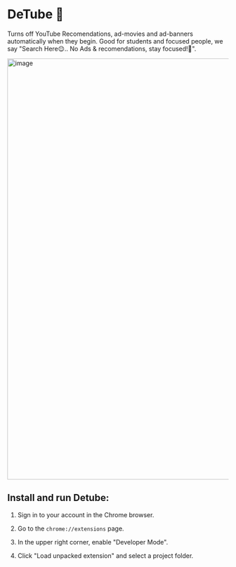 # DeTube 🎯

Turns off YouTube Recomendations, ad-movies and ad-banners automatically when they begin. Good for students and focused people, we say "Search Here😌.. No Ads & recomendations, stay focused!🎯".

<img width="960" alt="image" src="https://user-images.githubusercontent.com/65300791/185682780-8be57bd9-707f-4c19-ad50-29ff7506e759.png">


## Install and run Detube:

1. Sign in to your account in the Chrome browser.

2. Go to the ``chrome://extensions`` page.

3. In the upper right corner, enable "Developer Mode".

4. Click "Load unpacked extension" and select a project folder.

